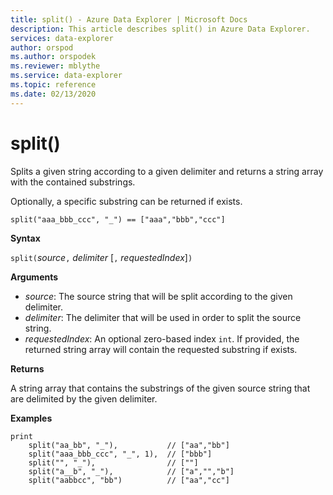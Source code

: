 ```yaml
---
title: split() - Azure Data Explorer | Microsoft Docs
description: This article describes split() in Azure Data Explorer.
services: data-explorer
author: orspod
ms.author: orspodek
ms.reviewer: mblythe
ms.service: data-explorer
ms.topic: reference
ms.date: 02/13/2020
---
```

# split()

Splits a given string according to a given delimiter and returns a string array with the contained substrings.

Optionally, a specific substring can be returned if exists.

```kusto
split("aaa_bbb_ccc", "_") == ["aaa","bbb","ccc"]
```

**Syntax**

`split(`*source*`,` *delimiter* [`,` *requestedIndex*]`)`

**Arguments**

* *source*: The source string that will be split according to the given delimiter.
* *delimiter*: The delimiter that will be used in order to split the source string.
* *requestedIndex*: An optional zero-based index `int`. If provided, the returned string array will contain the requested substring if exists. 

**Returns**

A string array that contains the substrings of the given source string that are delimited by the given delimiter.

**Examples**

```kusto
print
    split("aa_bb", "_"),           // ["aa","bb"]
    split("aaa_bbb_ccc", "_", 1),  // ["bbb"]
    split("", "_"),                // [""]
    split("a__b", "_"),            // ["a","","b"]
    split("aabbcc", "bb")          // ["aa","cc"]
```